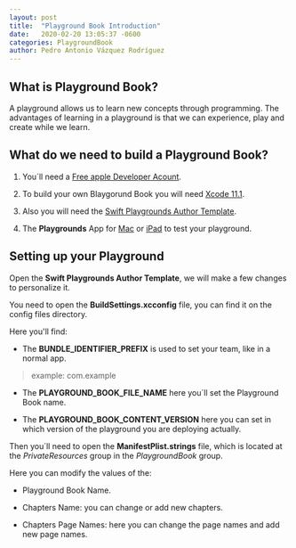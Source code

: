 ```yaml
---
layout: post
title:  "Playground Book Introduction"
date:   2020-02-20 13:05:37 -0600
categories: PlaygroundBook
author: Pedro Antonio Vázquez Rodríguez
---
```

## What is Playground Book?

A playground allows us to learn new concepts through programming. The advantages of learning in a playground is that we can experience, play and create while we learn.

## What do we need to build a Playground Book?
1. You´ll need a [Free apple Developer Acount](https://developer.apple.com).

2. To build your own Blaygorund Book you will need [Xcode 11.1](https://developer.apple.com/download/more/?name=Xcode%2011.1).

3. Also you will need the [Swift Playgrounds Author Template](https://developer.apple.com/download/more/?=Swift%20Playgrounds%20Author%20Template).

4. The **Playgrounds** App for [Mac](https://apps.apple.com/app/id1496833156) or [iPad](https://apps.apple.com/app/id908519492) to test your playground.

## Setting up your Playground

Open the **Swift Playgrounds Author Template**, we will make a few changes to personalize it.

You need to open the **BuildSettings.xcconfig** file, you can find it on the config files directory.


Here you'll find:

*  The **BUNDLE_IDENTIFIER_PREFIX** is used to  set your team, like in a normal app.
    
> example: com.example

* The **PLAYGROUND_BOOK_FILE_NAME** here you´ll set the Playground Book name.


* The **PLAYGROUND_BOOK_CONTENT_VERSION** here you can set in which version of the playground you are deploying actually.
  
Then you´ll need to open the **ManifestPlist.strings** file, which is located at the _PrivateResources_ group in the _PlaygroundBook_ group.

Here you can modify  the values of the:

* Playground Book Name.

* Chapters Name: you can change or add new chapters.

* Chapters Page Names: here you can change the page names and add new page names.